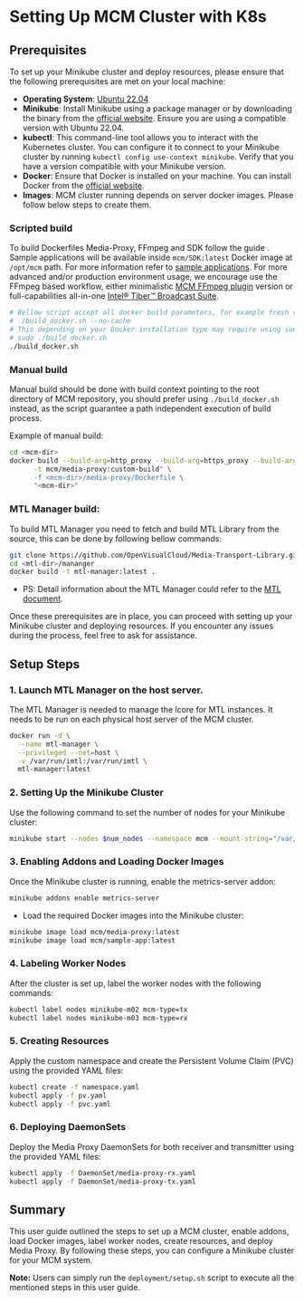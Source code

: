 # Setting Up MCM Cluster with K8s

## Prerequisites
To set up your Minikube cluster and deploy resources, please ensure that the following prerequisites are met on your local machine:

- **Operating System**: [Ubuntu 22.04](https://releases.ubuntu.com/22.04/)
- **Minikube**: Install Minikube using a package manager or by downloading the binary from the [official website](https://minikube.sigs.k8s.io/docs/start/). Ensure you are using a compatible version with Ubuntu 22.04.
- **kubectl**: This command-line tool allows you to interact with the Kubernetes cluster. You can configure it to connect to your Minikube cluster by running `kubectl config use-context minikube`. Verify that you have a version compatible with your Minikube version.
- **Docker**: Ensure that Docker is installed on your machine. You can install Docker from the [official website](https://docs.docker.com/get-docker/).
- **Images**: MCM cluster running depends on server docker images. Please follow below steps to create them.

### Scripted build

To build Dockerfiles Media-Proxy, FFmpeg and SDK follow the guide [](./README.md#build-the-docker-images). Sample applications will be available inside `mcm/SDK:latest` Docker image at `/opt/mcm` path. For more information refer to [sample applications](../sdk/README.md#sample-applications). For more advanced and/or production environment usage, we encourage use the FFmpeg based workflow, either minimalistic [MCM FFmpeg plugin](../ffmpeg-plugin/README.md) version or full-capabilities all-in-one [Intel® Tiber™ Broadcast Suite](https://github.com/OpenVisualCloud/Intel-Tiber-Broadcast-Suite).

```bash
# Bellow script accept all docker build parameters, for example fresh rebuild:
# ./build_docker.sh --no-cache
# This depending on your Docker installation type may require using sudo:
# sudo ./build_docker.sh
./build_docker.sh
```

### Manual build

Manual build should be done with build context pointing to the root directory of MCM repository, you should prefer using `./build_docker.sh` instead, as the script guarantee a path independent execution of build process.

Example of manual build:

```bash
cd <mcm-dir>
docker build --build-arg=http_proxy --build-arg=https_proxy --build-arg=no_proxy \
      -t mcm/media-proxy:custom-build" \
      -f <mcm-dir>/media-proxy/Dockerfile \
      "<mcm-dir>"
```

### MTL Manager build:

To build MTL Manager you need to fetch and build MTL Library from the source, this can be done by following bellow commands:

```bash
git clone https://github.com/OpenVisualCloud/Media-Transport-Library.git <mtl-dir>
cd <mtl-dir>/mananger
docker build -t mtl-manager:latest .
```

- PS: Detail information about the MTL Manager could refer to the [MTL document](https://github.com/OpenVisualCloud/Media-Transport-Library/tree/main/manager).

Once these prerequisites are in place, you can proceed with setting up your Minikube cluster and deploying resources. If you encounter any issues during the process, feel free to ask for assistance.

## Setup Steps

### 1. Launch MTL Manager on the host server.
The MTL Manager is needed to manage the lcore for MTL instances. It needs to be run on each physical host server of the MCM cluster.
```bash
docker run -d \
  --name mtl-manager \
  --privileged --net=host \
  -v /var/run/imtl:/var/run/imtl \
  mtl-manager:latest
```

### 2. Setting Up the Minikube Cluster
Use the following command to set the number of nodes for your Minikube cluster:
```bash
minikube start --nodes $num_nodes --namespace mcm --mount-string="/var/run/imtl:/var/run/imtl" --mount
```

### 3. Enabling Addons and Loading Docker Images
Once the Minikube cluster is running, enable the metrics-server addon:
```bash
minikube addons enable metrics-server
```

- Load the required Docker images into the Minikube cluster:
```bash
minikube image load mcm/media-proxy:latest
minikube image load mcm/sample-app:latest
```


### 4. Labeling Worker Nodes
After the cluster is set up, label the worker nodes with the following commands:
```bash
kubectl label nodes minikube-m02 mcm-type=tx
kubectl label nodes minikube-m03 mcm-type=rx
```

### 5. Creating Resources
Apply the custom namespace and create the Persistent Volume Claim (PVC) using the provided YAML files:
```bash
kubectl create -f namespace.yaml
kubectl apply -f pv.yaml
kubectl apply -f pvc.yaml
```

### 6. Deploying DaemonSets
Deploy the Media Proxy DaemonSets for both receiver and transmitter using the provided YAML files:
```bash
kubectl apply -f DaemonSet/media-proxy-rx.yaml
kubectl apply -f DaemonSet/media-proxy-tx.yaml
```

## Summary
This user guide outlined the steps to set up a MCM cluster, enable addons, load Docker images, label worker nodes, create resources, and deploy Media Proxy. By following these steps, you can configure a Minikube cluster for your MCM system.

**Note:** Users can simply run the `deployment/setup.sh` script to execute all the mentioned steps in this user guide.
